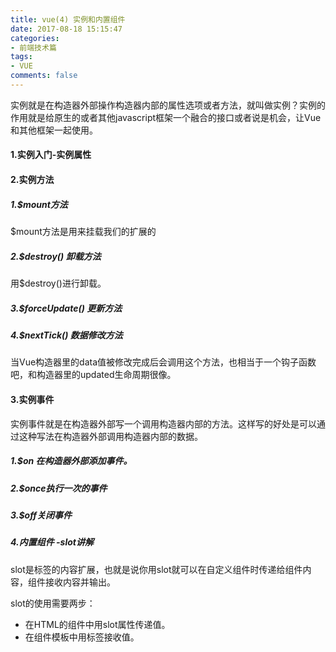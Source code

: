 ```yaml
---
title: vue(4) 实例和内置组件
date: 2017-08-18 15:15:47
categories:
- 前端技术篇
tags:
- VUE
comments: false
---
```


实例就是在构造器外部操作构造器内部的属性选项或者方法，就叫做实例？实例的作用就是给原生的或者其他javascript框架一个融合的接口或者说是机会，让Vue和其他框架一起使用。

#### 1.实例入门-实例属性
#### 2.实例方法
##### 1.$mount方法
$mount方法是用来挂载我们的扩展的

##### 2.$destroy() 卸载方法
用$destroy()进行卸载。

##### 3.$forceUpdate() 更新方法
##### 4.$nextTick() 数据修改方法
当Vue构造器里的data值被修改完成后会调用这个方法，也相当于一个钩子函数吧，和构造器里的updated生命周期很像。

#### 3.实例事件
实例事件就是在构造器外部写一个调用构造器内部的方法。这样写的好处是可以通过这种写法在构造器外部调用构造器内部的数据。

##### 1.$on 在构造器外部添加事件。
##### 2.$once执行一次的事件
##### 3.$off关闭事件
##### 4.内置组件 -slot讲解
slot是标签的内容扩展，也就是说你用slot就可以在自定义组件时传递给组件内容，组件接收内容并输出。

slot的使用需要两步：
- 在HTML的组件中用slot属性传递值。
- 在组件模板中用标签接收值。
